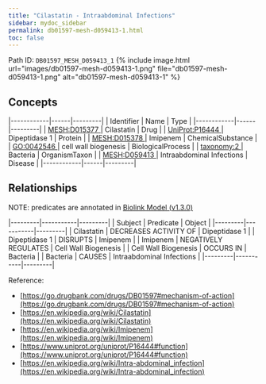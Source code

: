 ```yaml
---
title: "Cilastatin - Intraabdominal Infections"
sidebar: mydoc_sidebar
permalink: db01597-mesh-d059413-1.html
toc: false 
---
```



Path ID: `DB01597_MESH_D059413_1`
{% include image.html url="images/db01597-mesh-d059413-1.png" file="db01597-mesh-d059413-1.png" alt="db01597-mesh-d059413-1" %}

## Concepts

|------------|------|---------|
| Identifier | Name | Type    |
|------------|------|---------|
| <a href="https://identifiers.org/MESH:D015377">MESH:D015377 </a> | Cilastatin | Drug |
| <a href="https://identifiers.org/UniProt:P16444">UniProt:P16444 </a> | Dipeptidase 1 | Protein |
| <a href="https://identifiers.org/MESH:D015378">MESH:D015378 </a> | Imipenem | ChemicalSubstance |
| <a href="https://identifiers.org/GO:0042546">GO:0042546 </a> | cell wall biogenesis | BiologicalProcess |
| <a href="https://identifiers.org/taxonomy:2">taxonomy:2 </a> | Bacteria | OrganismTaxon |
| <a href="https://identifiers.org/MESH:D059413">MESH:D059413 </a> | Intraabdominal Infections | Disease |
|------------|------|---------|

## Relationships


NOTE: predicates are annotated in <a href="https://github.com/biolink/biolink-model/releases/tag/v1.3.0">Biolink Model (v1.3.0)</a>

|---------|-----------|---------|
| Subject | Predicate | Object  |
|---------|-----------|---------|
| Cilastatin | DECREASES ACTIVITY OF | Dipeptidase 1 |
| Dipeptidase 1 | DISRUPTS | Imipenem |
| Imipenem | NEGATIVELY REGULATES | Cell Wall Biogenesis |
| Cell Wall Biogenesis | OCCURS IN | Bacteria |
| Bacteria | CAUSES | Intraabdominal Infections |
|---------|-----------|---------|

Reference: 
  - [https://go.drugbank.com/drugs/DB01597#mechanism-of-action](https://go.drugbank.com/drugs/DB01597#mechanism-of-action)
  - [https://en.wikipedia.org/wiki/Cilastatin](https://en.wikipedia.org/wiki/Cilastatin)
  - [https://en.wikipedia.org/wiki/Imipenem](https://en.wikipedia.org/wiki/Imipenem)
  - [https://www.uniprot.org/uniprot/P16444#function](https://www.uniprot.org/uniprot/P16444#function)
  - [https://en.wikipedia.org/wiki/Intra-abdominal_infection](https://en.wikipedia.org/wiki/Intra-abdominal_infection)
